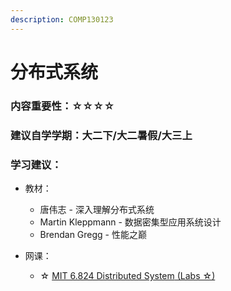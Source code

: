 ```yaml
---
description: COMP130123
---
```


# 分布式系统

### 内容重要性：☆☆☆☆

### 建议自学学期：大二下/大二暑假/大三上

### 学习建议：

* 教材：
  * 唐伟志 - 深入理解分布式系统
  * Martin Kleppmann - 数据密集型应用系统设计
  * Brendan Gregg - 性能之巅
*   网课：

    * ☆ [MIT 6.824 Distributed System](https://csdiy.wiki/%E5%B9%B6%E8%A1%8C%E4%B8%8E%E5%88%86%E5%B8%83%E5%BC%8F%E7%B3%BB%E7%BB%9F/MIT6.824/)[ (Labs ☆)](https://csdiy.wiki/%E5%B9%B6%E8%A1%8C%E4%B8%8E%E5%88%86%E5%B8%83%E5%BC%8F%E7%B3%BB%E7%BB%9F/MIT6.824/)



